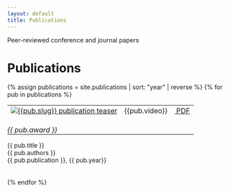```yaml
---
layout: default
title: Publications
---
```


Peer-reviewed conference and journal papers

<h1 class="mt-4">Publications</h1>
{% assign publications = site.publications | sort: "year" | reverse %}
{% for pub in publications %}
<div class="pubitem">
<div class="pubteaser">
  <table>
    <!-- <tr>
      <td><i class="pubaward">{{ pub.award }}</i></td>
      <td rowspan='2' width='150'><a href="/download/{{ pub.slug}}.pdf"><img src="/assets/img/{{ pub.slug }}_small.png" alt="{{pub.slug}} publication teaser"/></a></td>
      <td rowspan='1' colspan='2'><i class="pubaward">{{ pub.award }}</i></td>
    </tr>
    <tr>
      <td rowspan='1'>{{pub.video}}</td>
      <td rowspan='1' width='150'><a href="/download/{{ pub.slug}}.pdf"><i class="fa fa-file-pdf-o"></i>&nbsp;PDF</a></td>
      <!--old stuff video button similar to pdf button <a href="{{ pub.video}}"><i class="fa fa-youtube-play" aria-hidden="true"></i>&nbsp;Video</a>
    </tr>-->
    <tr>
      <!--<td><i class="pubaward">{{ pub.award }}</i></td>-->
      <td><a href="/download/{{ pub.slug}}.pdf"><img src="/assets/img/{{ pub.slug }}_small.png" alt="{{pub.slug}} publication teaser"/></a></td>
      <td>{{pub.video}}</td>
      <td><a href="/download/{{ pub.slug}}.pdf"><i class="fa fa-file-pdf-o"></i>&nbsp;PDF</a></td>
    </tr>
    <tr>
      <td colspan='3' style="padding:0px;"><br/><i class="pubaward">{{ pub.award }}</i></td>
    </tr>
      <!--old stuff video button similar to pdf button <a href="{{ pub.video}}"><i class="fa fa-youtube-play" aria-hidden="true"></i>&nbsp;Video</a>-->
  </table>


</div>
  <div class="pubtitle">
    {{ pub.title }}
  </div>
  <div class="pubauthors">
    {{ pub.authors }}
  </div>
  <div class="pubinfo">
    {{ pub.publication }}, {{ pub.year}}
  </div>
<!-- <div class="publinks">-->
  <!--<a href="/download/{{ pub.slug}}.pdf"><i class="fa fa-file-pdf-o"></i> PDF</a>&nbsp;&nbsp;-->
  <!--<a href="{{pub.url}}"><i class="fa fa-link"></i> Project Page</a>-->
  <!-- <div class="pubaward">{{ pub.award }}</div>-->
<!--</div>-->
</div>
<br/><br/>
{% endfor %}